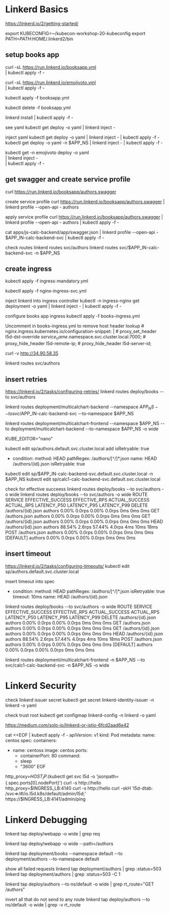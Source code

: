 
# Linkerd Basics
https://linkerd.io/2/getting-started/

export KUBECONFIG=~/kubecon-workshop-20-kubeconfig
export PATH=$PATH:$HOME/.linkerd2/bin

## setup books app

curl -sL https://run.linkerd.io/booksapp.yml \
  | kubectl apply -f -

curl -sL https://run.linkerd.io/emojivoto.yml \
  | kubectl apply -f -

kubectl apply -f booksapp.yml

kubectl delete -f booksapp.yml

linkerd install | kubectl apply -f -

see yaml
kubectl get deploy -o yaml | linkerd inject -

inject yaml
kubectl get deploy -o yaml | linkerd inject - | kubectl apply -f -
kubectl get deploy -o yaml -n $APP_NS | linkerd inject - | kubectl apply -f -

kubectl get -n emojivoto deploy -o yaml \
  | linkerd inject - \
  | kubectl apply -f -

## get swagger and create service profile
curl https://run.linkerd.io/booksapp/authors.swagger

create service profile
curl https://run.linkerd.io/booksapp/authors.swagger | linkerd profile --open-api - authors

apply service profile
curl https://run.linkerd.io/booksapp/authors.swagger | linkerd profile --open-api - authors | kubectl apply -f -

cat apps/js-calc-backend/app/swagger.json | linkerd profile --open-api - $APP_IN-calc-backend-svc | kubectl apply -f - 

check routes
linkerd routes svc/authors
linkerd routes svc/$APP_IN-calc-backend-svc -n $APP_NS

## create ingress

kubectl apply -f ingress-mandatory.yml

kubectl apply -f nginx-ingress-svc.yml

inject linkerd into ingress controller
kubectl -n ingress-nginx get deployment -o yaml | linkerd inject - | kubectl apply -f -

configure books app ingress
kubectl apply -f books-ingress.yml

Uncomment in books-ingress.yml to remove host header lookup
    # nginx.ingress.kubernetes.io/configuration-snippet: |
    #   proxy_set_header l5d-dst-override $service_name.$namespace.svc.cluster.local:7000;
    #   proxy_hide_header l5d-remote-ip;
    #   proxy_hide_header l5d-server-id;

curl -v http://34.90.58.35

linkerd routes svc/authors

## insert retries
https://linkerd.io/2/tasks/configuring-retries/
linkerd routes deploy/books --to svc/authors

linkerd routes deployment/multicalchart-backend --namespace $APP_NS --to svc/$APP_IN-calc-backend-svc --to-namespace $APP_NS

linkerd routes deployment/multicalchart-frontend --namespace $APP_NS --to deployment/multicalchart-backend --to-namespace $APP_NS -o wide


KUBE_EDITOR="nano"

kubectl edit sp/authors.default.svc.cluster.local
add isRetryable: true
  - condition:
      method: HEAD
      pathRegex: /authors/[^/]*\.json
    name: HEAD /authors/{id}.json
    isRetryable: true

kubectl edit sp/$APP_IN-calc-backend-svc.default.svc.cluster.local -n $APP_NS
kubectl edit sp/calc1-calc-backend-svc.default.svc.cluster.local

check for effective succeess
linkerd routes deploy/books --to svc/authors -o wide
linkerd routes deploy/books --to svc/authors -o wide
ROUTE                       SERVICE   EFFECTIVE_SUCCESS   EFFECTIVE_RPS   ACTUAL_SUCCESS   ACTUAL_RPS   LATENCY_P50   LATENCY_P95   LATENCY_P99
DELETE /authors/{id}.json   authors               0.00%          0.0rps            0.00%       0.0rps           0ms           0ms           0ms
GET /authors.json           authors               0.00%          0.0rps            0.00%       0.0rps           0ms           0ms           0ms
GET /authors/{id}.json      authors               0.00%          0.0rps            0.00%       0.0rps           0ms           0ms           0ms
HEAD /authors/{id}.json     authors              88.54%          2.6rps           57.44%       4.0rps           4ms          10ms          18ms
POST /authors.json          authors               0.00%          0.0rps            0.00%       0.0rps           0ms           0ms           0ms
[DEFAULT]                   authors               0.00%          0.0rps            0.00%       0.0rps           0ms           0ms           0ms

## insert timeout
https://linkerd.io/2/tasks/configuring-timeouts/
kubectl edit sp/authors.default.svc.cluster.local

insert timeout into spec
  - condition:
      method: HEAD
      pathRegex: /authors/[^/]*\.json
    isRetryable: true
    timeout: 10ms
    name: HEAD /authors/{id}.json

linkerd routes deploy/books --to svc/authors -o wide
ROUTE                       SERVICE   EFFECTIVE_SUCCESS   EFFECTIVE_RPS   ACTUAL_SUCCESS   ACTUAL_RPS   LATENCY_P50   LATENCY_P95   LATENCY_P99
DELETE /authors/{id}.json   authors               0.00%          0.0rps            0.00%       0.0rps           0ms           0ms           0ms
GET /authors.json           authors               0.00%          0.0rps            0.00%       0.0rps           0ms           0ms           0ms
GET /authors/{id}.json      authors               0.00%          0.0rps            0.00%       0.0rps           0ms           0ms           0ms
HEAD /authors/{id}.json     authors              88.54%          2.6rps           57.44%       4.0rps           4ms          10ms          18ms
POST /authors.json          authors               0.00%          0.0rps            0.00%       0.0rps           0ms           0ms           0ms
[DEFAULT]                   authors               0.00%          0.0rps            0.00%       0.0rps           0ms           0ms           0ms

linkerd routes deployment/multicalchart-frontend -n $APP_NS --to svc/calc1-calc-backend-svc -n $APP_NS -o wide

# Linkerd Security

check linkerd issuer secret
kubectl get secret linkerd-identity-issuer  -n linkerd  -o yaml

check trust root
kubectl get configmap linkerd-config -n linkerd -o yaml

https://medium.com/solo-io/linkerd-or-istio-6fcd2aad6e42

cat <<EOF | kubectl apply -f -
apiVersion: v1
kind: Pod
metadata:
  name: centos
spec:
  containers:
  - name: centoss
    image: centos
    ports:
    - containerPort: 80
    command:
    - sleep
    - "3600"
EOF

http_proxy=$HOST_IP:$(kubectl get svc l5d -o 'jsonpath={.spec.ports[0].nodePort}') curl -s http://hello
http_proxy=$INGRESS_LB:4140 curl -s http://hello
curl -skH 'l5d-dtab: /svc=>/#/io.l5d.k8s/default/admin/l5d;' https://$INGRESS_LB:4141/admin/ping

# Linkerd Debugging 

linkerd tap deploy/webapp -o wide | grep req

linkerd tap deploy/webapp -o wide --path=/authors

linkerd tap deployment/books --namespace default --to deployment/authors --to-namespace default

show all failed requests
linkerd tap deployment/authors | grep :status=503
linkerd tap deployment/authors | grep :status=503 -C 1


linkerd tap deploy/authors --to ns/default -o wide | grep rt_route="GET /authors"

invert all that do not send to any route
linkerd tap deploy/authors --to ns/default -o wide | grep -v rt_route